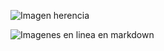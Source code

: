 ![Imagen herencia](http://https://www.ikerg1972.com/wp-content/uploads/2015/02/cascada.)

![ Imagenes en linea en markdown](http://www.ikerg1972.com/wp-content/uploads/2015/02/cascada.png)